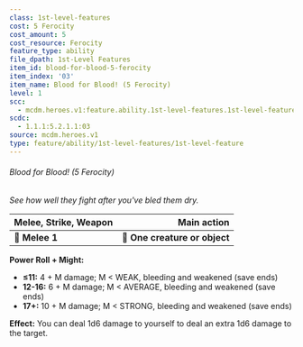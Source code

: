 ```yaml
---
class: 1st-level-features
cost: 5 Ferocity
cost_amount: 5
cost_resource: Ferocity
feature_type: ability
file_dpath: 1st-Level Features
item_id: blood-for-blood-5-ferocity
item_index: '03'
item_name: Blood for Blood! (5 Ferocity)
level: 1
scc:
  - mcdm.heroes.v1:feature.ability.1st-level-features.1st-level-feature:blood-for-blood-5-ferocity
scdc:
  - 1.1.1:5.2.1.1:03
source: mcdm.heroes.v1
type: feature/ability/1st-level-features/1st-level-feature
---
```


###### Blood for Blood! (5 Ferocity)

*See how well they fight after you've bled them dry.*

| **Melee, Strike, Weapon** |               **Main action** |
| ------------------------- | ----------------------------: |
| **📏 Melee 1**            | **🎯 One creature or object** |

**Power Roll + Might:**

- **≤11:** 4 + M damage; M < WEAK, bleeding and weakened (save ends)
- **12-16:** 6 + M damage; M < AVERAGE, bleeding and weakened (save ends)
- **17+:** 10 + M damage; M < STRONG, bleeding and weakened (save ends)

**Effect:** You can deal 1d6 damage to yourself to deal an extra 1d6 damage to the target.
